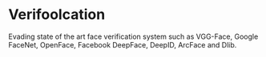 # Verifoolcation
Evading state of the art face verification system such as VGG-Face, Google FaceNet, OpenFace, Facebook DeepFace, DeepID, ArcFace and Dlib.
